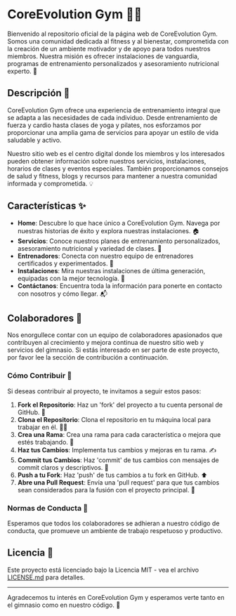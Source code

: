 # CoreEvolution Gym 🏋️‍♂️

Bienvenido al repositorio oficial de la página web de CoreEvolution Gym. Somos una comunidad dedicada al fitness y al bienestar, comprometida con la creación de un ambiente motivador y de apoyo para todos nuestros miembros. Nuestra misión es ofrecer instalaciones de vanguardia, programas de entrenamiento personalizados y asesoramiento nutricional experto. 🌟

## Descripción 📝

CoreEvolution Gym ofrece una experiencia de entrenamiento integral que se adapta a las necesidades de cada individuo. Desde entrenamiento de fuerza y cardio hasta clases de yoga y pilates, nos esforzamos por proporcionar una amplia gama de servicios para apoyar un estilo de vida saludable y activo.

Nuestro sitio web es el centro digital donde los miembros y los interesados pueden obtener información sobre nuestros servicios, instalaciones, horarios de clases y eventos especiales. También proporcionamos consejos de salud y fitness, blogs y recursos para mantener a nuestra comunidad informada y comprometida. 💡

## Características ✨

- **Home**: Descubre lo que hace único a CoreEvolution Gym. Navega por nuestras historias de éxito y explora nuestras instalaciones. 🏠
- **Servicios**: Conoce nuestros planes de entrenamiento personalizados, asesoramiento nutricional y variedad de clases. 💪
- **Entrenadores**: Conecta con nuestro equipo de entrenadores certificados y experimentados. 👥
- **Instalaciones**: Mira nuestras instalaciones de última generación, equipadas con la mejor tecnología. 🏢
- **Contáctanos**: Encuentra toda la información para ponerte en contacto con nosotros y cómo llegar. 📬

## Colaboradores 👋

Nos enorgullece contar con un equipo de colaboradores apasionados que contribuyen al crecimiento y mejora continua de nuestro sitio web y servicios del gimnasio. Si estás interesado en ser parte de este proyecto, por favor lee la sección de contribución a continuación.

### Cómo Contribuir 🤝

Si deseas contribuir al proyecto, te invitamos a seguir estos pasos:

1. **Fork el Repositorio**: Haz un 'fork' del proyecto a tu cuenta personal de GitHub. 🍴
2. **Clona el Repositorio**: Clona el repositorio en tu máquina local para trabajar en él. 👨‍💻
3. **Crea una Rama**: Crea una rama para cada característica o mejora que estés trabajando. 🔀
4. **Haz tus Cambios**: Implementa tus cambios y mejoras en tu rama. ✍️
5. **Commit tus Cambios**: Haz 'commit' de tus cambios con mensajes de commit claros y descriptivos. 📝
6. **Push a tu Fork**: Haz 'push' de tus cambios a tu fork en GitHub. ⬆️
7. **Abre una Pull Request**: Envía una 'pull request' para que tus cambios sean considerados para la fusión con el proyecto principal. 🤲

### Normas de Conducta 📜

Esperamos que todos los colaboradores se adhieran a nuestro código de conducta, que promueve un ambiente de trabajo respetuoso y productivo.

## Licencia 📄

Este proyecto está licenciado bajo la Licencia MIT - vea el archivo [LICENSE.md](LICENSE.md) para detalles.


---

Agradecemos tu interés en CoreEvolution Gym y esperamos verte tanto en el gimnasio como en nuestro código. 💖

